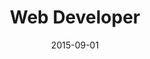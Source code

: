 ---
date: '2015-09-01'
startDate: 'September 2015'
endDate: 'February 2016'
company: 'HR Expert'
title: 'Web Developer'
tasks:
  - 'Create a java based platform in order to manage employees salaries.'
---